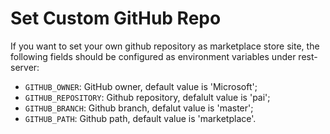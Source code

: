 # Set Custom GitHub Repo

If you want to set your own github repository as marketplace store site, the following fields should be configured as environment
variables under rest-server:

* `GITHUB_OWNER`: GitHub owner, default value is 'Microsoft';
* `GITHUB_REPOSITORY`: Github repository, defalult value is 'pai';
* `GITHUB_BRANCH`: Github branch, defalut value is 'master';
* `GITHUB_PATH`: Github path, default value is 'marketplace'.